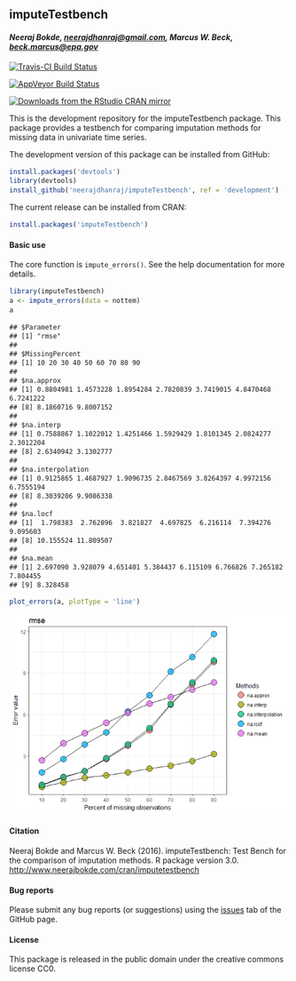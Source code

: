 
## imputeTestbench

#### *Neeraj Bokde, neerajdhanraj@gmail.com, Marcus W. Beck, beck.marcus@epa.gov*

[![Travis-CI Build Status](https://travis-ci.org/fawda123/imputeTestbench.svg?branch=master)](https://travis-ci.org/fawda123/imputeTestbench)

[![AppVeyor Build Status](https://ci.appveyor.com/api/projects/status/github/fawda123/imputeTestbench?branch=master&svg=true)](https://ci.appveyor.com/project/fawda123/imputeTestbench)

[![Downloads from the RStudio CRAN mirror](http://cranlogs.r-pkg.org/badges/grand-total/imputeTestbench)](https://CRAN.R-project.org/package=pkgname)



This is the development repository for the imputeTestbench package.  This package provides a testbench for comparing imputation methods for missing data in univariate time series. 

The development version of this package can be installed from GitHub:


```r
install.packages('devtools')
library(devtools)
install_github('neerajdhanraj/imputeTestbench', ref = 'development')
```

The current release can be installed from CRAN:


```r
install.packages('imputeTestbench')
```

#### Basic use

The core function is `impute_errors()`.  See the help documentation for more details.


```r
library(imputeTestbench)
a <- impute_errors(data = nottem)
a
```

```
## $Parameter
## [1] "rmse"
## 
## $MissingPercent
## [1] 10 20 30 40 50 60 70 80 90
## 
## $na.approx
## [1] 0.8804981 1.4573228 1.8954284 2.7820839 3.7419015 4.8470468 6.7241222
## [8] 8.1860716 9.8007152
## 
## $na.interp
## [1] 0.7588867 1.1022012 1.4251466 1.5929429 1.8101345 2.0824277 2.3012204
## [8] 2.6340942 3.1302777
## 
## $na.interpolation
## [1] 0.9125865 1.4687927 1.9096735 2.8467569 3.8264397 4.9972156 6.7555194
## [8] 8.3039206 9.9086338
## 
## $na.locf
## [1]  1.798383  2.762896  3.821827  4.697825  6.216114  7.394276  9.095603
## [8] 10.155524 11.809507
## 
## $na.mean
## [1] 2.697090 3.928079 4.651401 5.384437 6.115109 6.766826 7.265182 7.804455
## [9] 8.328458
```

```r
plot_errors(a, plotType = 'line')
```

![](README_files/figure-html/unnamed-chunk-3-1.png)<!-- -->

#### Citation

Neeraj Bokde and Marcus W. Beck (2016). imputeTestbench: Test Bench for the comparison of imputation methods. R package version 3.0. http://www.neerajbokde.com/cran/imputetestbench

#### Bug reports 

Please submit any bug reports (or suggestions) using the [issues](https://github.com/neerajdhanraj/imputeTestbench/issues) tab of the GitHub page.

#### License

This package is released in the public domain under the creative commons license CC0.
